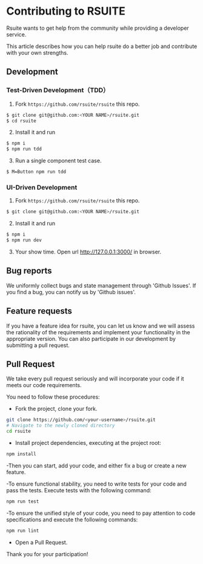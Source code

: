 # Contributing to RSUITE

Rsuite wants to get help from the community while providing a developer service.

This article describes how you can help rsuite do a better job and contribute with your own strengths.

## Development

### Test-Driven Development（TDD）

1. Fork `https://github.com/rsuite/rsuite` this repo.

```bash
$ git clone git@github.com:<YOUR NAME>/rsuite.git
$ cd rsuite
```

2. Install it and run

```bash
$ npm i
$ npm run tdd
```

3. Run a single component test case.

```bash
$ M=Button npm run tdd
```

### UI-Driven Development

1. Fork `https://github.com/rsuite/rsuite` this repo.

```bash
$ git clone git@github.com:<YOUR NAME>/rsuite.git
```

2. Install it and run

```bash
$ npm i
$ npm run dev
```

3. Your show time. Open url http://127.0.0.1:3000/ in browser.

## Bug reports

We uniformly collect bugs and state management through 'Github Issues'. If you find a bug, you can notify us by 'Github issues'.

## Feature requests

If you have a feature idea for rsuite, you can let us know and we will assess the rationality of the requirements and implement your functionality in the appropriate version.
You can also participate in our development by submitting a pull request.

## Pull Request

We take every pull request seriously and will incorporate your code if it meets our code requirements.

You need to follow these procedures:

- Fork the project, clone your fork.

```bash
git clone https://github.com/<your-username>/rsuite.git
# Navigate to the newly cloned directory
cd rsuite
```

- Install project dependencies, executing at the project root:

```bash
npm install
```

-Then you can start, add your code, and either fix a bug or create a new feature.

-To ensure functional stability, you need to write tests for your code and pass the tests. Execute tests with the following command:

```bash
npm run test
```

-To ensure the unified style of your code, you need to pay attention to code specifications and execute the following commands:

```bash
npm run lint
```

- Open a Pull Request.

Thank you for your participation!
